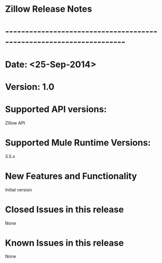 # Zillow Release Notes
# --------------------------------------------------------------------
# Date: <25-Sep-2014>
# Version: 1.0
# Supported API versions: 
Zillow API
# Supported Mule Runtime Versions: 
3.5.x
# New Features and Functionality
Initial version
# Closed Issues in this release 
None
# Known Issues in this release
None
